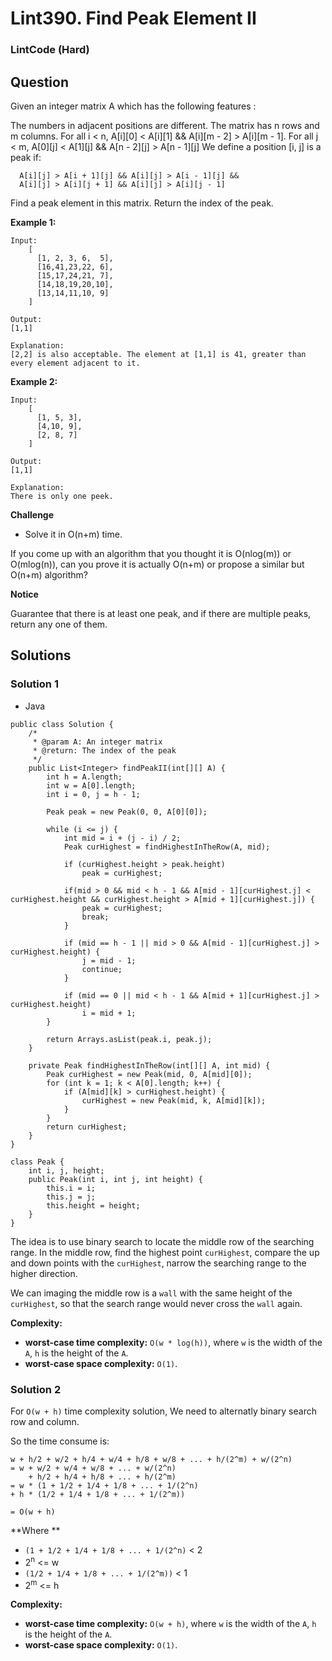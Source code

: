 # Lint390. Find Peak Element II

### LintCode (Hard)

## Question

Given an integer matrix A which has the following features :

The numbers in adjacent positions are different.
The matrix has n rows and m columns.
For all i < n, A[i][0] < A[i][1] && A[i][m - 2] > A[i][m - 1].
For all j < m, A[0][j] < A[1][j] && A[n - 2][j] > A[n - 1][j]
We define a position [i, j] is a peak if:

```
  A[i][j] > A[i + 1][j] && A[i][j] > A[i - 1][j] && 
  A[i][j] > A[i][j + 1] && A[i][j] > A[i][j - 1]
```

Find a peak element in this matrix. Return the index of the peak.


**Example 1:**
```
Input: 
    [
      [1, 2, 3, 6,  5],
      [16,41,23,22, 6],
      [15,17,24,21, 7],
      [14,18,19,20,10],
      [13,14,11,10, 9]
    ]

Output: 
[1,1]

Explanation: 
[2,2] is also acceptable. The element at [1,1] is 41, greater than every element adjacent to it.
```

**Example 2:**
```
Input: 
    [
      [1, 5, 3],
      [4,10, 9],
      [2, 8, 7]
    ]

Output: 
[1,1]

Explanation: 
There is only one peek.
```

**Challenge**

* Solve it in O(n+m) time.

If you come up with an algorithm that you thought it is O(nlog(m)) or O(mlog(n)), can you prove it is actually O(n+m) or propose a similar but O(n+m) algorithm?

**Notice**

Guarantee that there is at least one peak, and if there are multiple peaks, return any one of them.

## Solutions

### Solution 1

* Java
```
public class Solution {
    /*
     * @param A: An integer matrix
     * @return: The index of the peak
     */
    public List<Integer> findPeakII(int[][] A) {
        int h = A.length;
        int w = A[0].length;
        int i = 0, j = h - 1;
        
        Peak peak = new Peak(0, 0, A[0][0]);
        
        while (i <= j) {
            int mid = i + (j - i) / 2;
            Peak curHighest = findHighestInTheRow(A, mid);
            
            if (curHighest.height > peak.height)
                peak = curHighest;
            
            if(mid > 0 && mid < h - 1 && A[mid - 1][curHighest.j] < curHighest.height && curHighest.height > A[mid + 1][curHighest.j]) {
                peak = curHighest;
                break;
            }
            
            if (mid == h - 1 || mid > 0 && A[mid - 1][curHighest.j] > curHighest.height) {
                j = mid - 1;
                continue;
            }
            
            if (mid == 0 || mid < h - 1 && A[mid + 1][curHighest.j] > curHighest.height)
                i = mid + 1;
        }
        
        return Arrays.asList(peak.i, peak.j);
    }
    
    private Peak findHighestInTheRow(int[][] A, int mid) {
        Peak curHighest = new Peak(mid, 0, A[mid][0]);
        for (int k = 1; k < A[0].length; k++) {
            if (A[mid][k] > curHighest.height) {
                curHighest = new Peak(mid, k, A[mid][k]);
            }
        }
        return curHighest;
    }
}

class Peak {
    int i, j, height;
    public Peak(int i, int j, int height) {
        this.i = i;
        this.j = j;
        this.height = height;
    }
}
```

The idea is to use binary search to locate the middle row of the searching range. In the middle row, find the highest point `curHighest`, compare the up and down points with the `curHighest`, narrow the searching range to the higher direction. 

We can imaging the middle row is a `wall` with the same height of the `curHighest`, so that the search range would never cross the `wall` again.

**Complexity:**

* **worst-case time complexity:** `O(w * log(h))`, where `w` is the width of the `A`, `h` is the height of the `A`.
* **worst-case space complexity:**  `O(1)`.

### Solution 2

For `O(w + h)` time complexity solution, We need to alternatly binary search row and column.

So the time consume is:

```
w + h/2 + w/2 + h/4 + w/4 + h/8 + w/8 + ... + h/(2^m) + w/(2^n)
= w + w/2 + w/4 + w/8 + ... + w/(2^n)
    + h/2 + h/4 + h/8 + ... + h/(2^m)
= w * (1 + 1/2 + 1/4 + 1/8 + ... + 1/(2^n)
+ h * (1/2 + 1/4 + 1/8 + ... + 1/(2^m))

= O(w + h)
```

**Where **

* `(1 + 1/2 + 1/4 + 1/8 + ... + 1/(2^n)` < 2
* 2<sup>n</sup> <= w
* `(1/2 + 1/4 + 1/8 + ... + 1/(2^m))` < 1
* 2<sup>m</sup> <= h

**Complexity:**

* **worst-case time complexity:** `O(w + h)`, where `w` is the width of the `A`, `h` is the height of the `A`.
* **worst-case space complexity:**  `O(1)`.